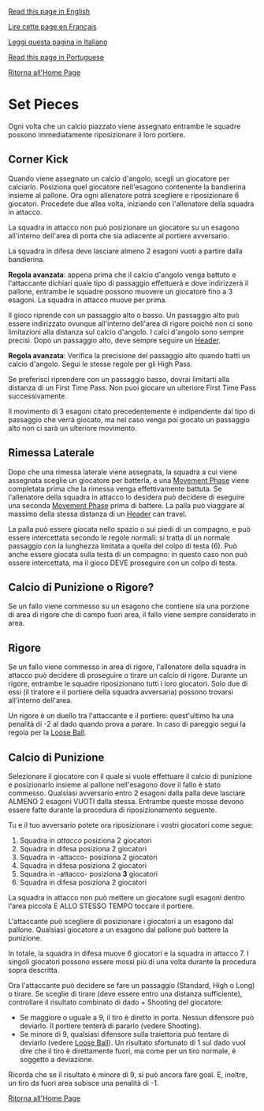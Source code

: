 [Read this page in English](https://counterattackgame.github.io/wiki/set_pieces)

[Lire cette page en Français](https://counterattackgame.github.io/wiki/fr/set_pieces)

[Leggi questa pagina in Italiano](https://counterattackgame.github.io/wiki/it/set_pieces)

[Read this page in Portuguese](https://counterattackgame.github.io/wiki/pt/set_pieces)

[Ritorna all'Home Page](https://counterattackgame.github.io/wiki/it/index)
# Set Pieces

Ogni volta che un calcio piazzato viene assegnato entrambe le squadre possono immediatamente riposizionare il loro portiere.

## Corner Kick

Quando viene assegnato un calcio d'angolo, scegli un giocatore per calciarlo. Posiziona quel giocatore nell'esagono contenente la bandierina insieme al pallone. Ora ogni allenatore potrà scegliere e riposizionare 6 giocatori. Procedete due allea volta, iniziando con l'allenatore della squadra in attacco.

La squadra in attacco non può posizionare un giocatore su un esagono all'interno dell'area di porta che sia adiacente al portiere avversario.

La squadra in difesa deve lasciare almeno 2 esagoni vuoti a partire dalla bandierina.

**Regola avanzata**: appena prima che il calcio d'angolo venga battuto e l'attaccante dichiari quale tipo di passaggio effettuerà e dove indirizzerà il pallone, entrambe le squadre possono muovere un giocatore fino a 3 esagoni. La squadra in attacco muove per prima.

Il gioco riprende con un passaggio alto o basso. Un passaggio alto può essere indirizzato ovunque all'interno dell'area di rigore poiché non ci sono limitazioni alla distanza sul calcio d'angolo. I calci d'angolo sono sempre precisi. Dopo un passaggio alto, deve sempre seguire un [Header](https://counterattackgame.github.io/wiki/it/heading).

**Regola avanzata**: Verifica la precisione del passaggio alto quando batti un calcio d'angolo. Segui le stesse regole per gli High Pass.

Se preferisci riprendere con un passaggio basso, dovrai limitarti alla distanza di un First Time Pass. Non puoi giocare un ulteriore First Time Pass successivamente.

Il movimento di 3 esagoni citato precedentemente è indipendente dal tipo di passaggio che verrà giocato, ma nel caso venga poi giocato un passaggio alto non ci sarà un ulteriore movimento.

## Rimessa Laterale

Dopo che una rimessa laterale viene assegnata, la squadra a cui viene assegnata sceglie un giocatore per batterla, e una [Movement Phase](https://counterattackgame.github.io/wiki/it/movement_phase) viene completata prima che la rimessa venga effettivamente battuta. Se l'allenatore della squadra in attacco lo desidera può decidere di eseguire una seconda [Movement Phase](https://counterattackgame.github.io/wiki/movement_phase) prima di battere. La palla può viaggiare al massimo della stessa distanza di un [Header](https://counterattackgame.github.io/wiki/heading) can travel.

La palla può essere giocata nello spazio o sui piedi di un compagno, e può essere intercettata secondo le regole normali: si tratta di un normale passaggio con la lunghezza limitata a quella del colpo di testa (6). Può anche essere giocata sulla testa di un compagno: in questo caso non può essere intercettata, ma il gioco DEVE proseguire con un colpo di testa.

## Calcio di Punizione o Rigore?

Se un fallo viene commesso su un esagono che contiene sia una porzione di area di rigore che di campo fuori area, il fallo viene sempre considerato in area.

## Rigore

Se un fallo viene commesso in area di rigore, l'allenatore della squadra in attacco può decidere di proseguire o tirare un calcio di rigore. Durante un rigore, entrambe le squadre riposizionano tutti i loro giocatori. Solo due di essi (il tiratore e il portiere della squadra avversaria) possono trovarsi all'interno dell'area.

Un rigore è un duello tra l'attaccante e il portiere: quest'ultimo ha una penalità di -2 al dado quando prova a parare. In caso di pareggio segui la regola per la [Loose Ball](https://counterattackgame.github.io/wiki/it/loose_ball).

## Calcio di Punizione

Selezionare il giocatore con il quale si vuole effettuare il calcio di punizione e posizionarlo insieme al pallone nell'esagono dove il fallo è stato commesso. Qualsiasi avversario entro 2 esagoni dalla palla deve lasciare ALMENO 2 esagoni VUOTI dalla stessa.
Entrambe queste mosse devono essere fatte durante la procedura di riposizionamento seguente.

Tu e il tuo avversario potete ora riposizionare i vostri giocatori come segue:

1. Squadra in _attacco_ posiziona 2 giocatori
2. Squadra in difesa posiziona 2 giocatori
3. Squadra in -attacco- posiziona 2 giocatori
4. Squadra in difesa posiziona 2 giocatori
5. Squadra in -attacco- posiziona **3** giocatori
6. Squadra in difesa posiziona 2 giocatori

La squadra in attacco non può mettere un giocatore sugli esagoni dentro l'area piccola E ALLO STESSO TEMPO toccare il portiere.

L'attaccante può scegliere di posizionare i giocatori a un esagono dal pallone. Qualsiasi giocatore a un esagono dal pallone può battere la punizione.

In totale, la squadra in difesa muove 6 giocatori e la squadra in attacco 7. I singoli giocatori possono essere mossi più di una volta durante la procedura sopra descritta.

Ora l'attaccante può decidere se fare un passaggio (Standard, High o Long) o tirare.
Se sceglie di tirare (deve essere entro una distanza sufficiente), controllare il risultato combinato di dado + Shooting del giocatore:

- Se maggiore o uguale a 9, il tiro è diretto in porta. Nessun difensore può deviarlo. Il portiere tenterà di pararlo (vedere Shooting).
- Se minore di 9, qualsiasi difensore sulla traiettoria può tentare di deviarlo (vedere [Loose Ball](https://counterattackgame.github.io/wiki/it/loose_ball)).
Un risultato sfortunato di 1 sul dado vuol dire che il tiro è direttamente fuori, ma come per un tiro normale, è soggetto a deviazione.

Ricorda che se il risultato è minore di 9, si può ancora fare goal. E, inoltre, un tiro da fuori area subisce una penalità di -1.

[Ritorna all'Home Page](https://counterattackgame.github.io/wiki/it/index)
